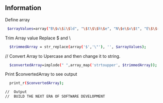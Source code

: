 
## Information

Define array

```bash
 $arrayValues=array("B\$u\$i\$ld", "\$t\$\$h\$e", "N\$e\$x\$t", "E\$\$ra", "\$\$o\$f\$", "S\$\$of\$t\$wa\$r\$e", "De\$\$ve\$l\$op\$me\$n\$t");  
```

Trim Array value Replace $ and \  

```bash
  $trimmedArray = str_replace(array('$','\"'), '', $arrayValues);
```

//	Convert Array to Upercase and then change it to string. 

```bash
  $convertedArray=implode(" ",array_map('strtoupper', $trimmedArray));
```

Print $convertedArray to see output 

```bash
  print_r($convertedArray);

//	Output
//	BUILD THE NEXT ERA OF SOFTWARE DEVELOPMENT
```

